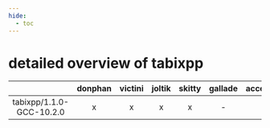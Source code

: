 ```yaml
---
hide:
  - toc
---
```


detailed overview of tabixpp
============================

| |donphan|victini|joltik|skitty|gallade|accelgor|swalot|doduo|
| :---: | :---: | :---: | :---: | :---: | :---: | :---: | :---: | :---: |
|tabixpp/1.1.0-GCC-10.2.0|x|x|x|x|-|-|x|x|
